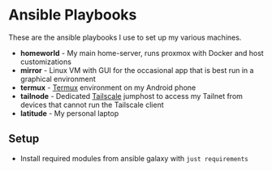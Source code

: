 # Ansible Playbooks

These are the ansible playbooks I use to set up my various machines.

- **homeworld** - My main home-server, runs proxmox with Docker and host customizations
- **mirror** - Linux VM with GUI for the occasional app that is best run in a graphical environment
- **termux** - [Termux](https://termux.dev/en/) environment on my Android phone 
- **tailnode** - Dedicated [Tailscale](https://tailscale.com/) jumphost to access my Tailnet from devices that cannot run the Tailscale client
- **latitude** - My personal laptop

## Setup
- Install required modules from ansible galaxy with `just requirements`

